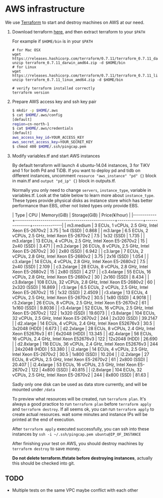 # AWS infrastructure

We use [Terraform](https://www.terraform.io) to start and destroy machines on AWS at our need.

1. Download terraform [here](https://www.terraform.io/downloads.html), and then extract terraform to your `$PATH`

    For example if `$HOME/bin` is in your `$PATH`
	```
    # for Mac OSX
    wget https://releases.hashicorp.com/terraform/0.7.11/terraform_0.7.11_darwin_amd64.zip
    unzip terraform_0.7.11_darwin_amd64.zip -d $HOME/bin
    # for Linux
    wget https://releases.hashicorp.com/terraform/0.7.11/terraform_0.7.11_linux_amd64.zip
    unzip terraform_0.7.11_linux_amd64.zip -d $HOME/bin

    # verify terraform installed correctly
    terraform version
    ```

2. Prepare AWS access key and ssh key pair

   ```sh
   $ mkdir -p $HOME/.aws
   $ cat $HOME/.aws/config
   [default]
   region=cn-north-1
   $ cat $HOME/.aws/credentials
   [default]
   aws_access_key_id=YOUR_ACCESS_KEY
   aws_secret_access_key=YOUR_SECRET_KEY
   $ chmod 400 $HOME/.ssh/pingcap.pem
   ```

3. Modify variables.tf and start AWS instances

   By default terraform will launch 4 ubuntu-14.04 instances, 3 for
   TiKV and 1 for both Pd and TiDB. If you want to deploy pd and tidb
   on different instances, uncomment `resource "aws_instance" "pd" {}`
   block in main.tf and `output "pd_ip" {}` block in outputs.tf.

   Normally you only need to change `servers`, `instance_type`,
   variable in variables.tf. Look at the table below to learn more
   about `instance_type`. These types provide physical disks as
   instance store which has better performance than EBS, other not
   listed types only provide EBS.

   | Type       | CPU                                               | Memory(GiB) | Storage(GiB)  | Price(¥/hour) |
   |------------+---------------------------------------------------+-------------+---------------+---------------|
   | m3.medium  | 3 ECUs, 1 vCPUs, 2.5 GHz, Intel Xeon E5-2670v2    |        3.75 | 1x4 (SSD)     |         0.868 |
   | m3.large   | 6.5 ECUs, 2 vCPUs, 2.5 GHz, Intel Xeon E5-2670v2  |         7.5 | 1x32 (SSD)    |         1.735 |
   | m3.xlarge  | 13 ECUs, 4 vCPUs, 2.5 GHz, Intel Xeon E5-2670v2   |          15 | 2x40 (SSD)    |         3.471 |
   | m3.2xlarge | 26 ECUs, 8 vCPUs, 2.5 GHz, Intel Xeon E5-2670v2   |          30 | 2x80 (SSD)    |         6.942 |
   | c3.large   | 7 ECUs, 2 vCPUs, 2.8 GHz, Intel Xeon E5-2680v2    |        3.75 | 2x16 (SSD)    |         1.054 |
   | c3.xlarge  | 14 ECUs, 4 vCPUs, 2.8 GHz, Intel Xeon E5-2680v2   |         7.5 | 2x40 (SSD)    |         2.109 |
   | c3.2xlarge | 28 ECUs, 8 vCPUs, 2.8 GHz, Intel Xeon E5-2680v2   |          15 | 2x80 (SSD)    |         4.217 |
   | c3.4xlarge | 55 ECUs, 16 vCPUs, 2.8 GHz, Intel Xeon E5-2680v2  |          30 | 2x160 (SSD)   |         8.434 |
   | c3.8xlarge | 108 ECUs, 32 vCPUs, 2.8 GHz, Intel Xeon E5-2680v2 |          60 | 2x320 (SSD)   |        16.869 |
   | r3.large   | 6.5 ECUs, 2 vCPUs, 2.5 GHz, Intel Xeon E5-2670v2  |          15 | 1x32 (SSD)    |        2.4509 |
   | r3.xlarge  | 13 ECUs, 4 vCPUs, 2.5 GHz, Intel Xeon E5-2670v2   |        30.5 | 1x80 (SSD)    |        4.9018 |
   | r3.2xlarge | 26 ECUs, 8 vCPUs, 2.5 GHz, Intel Xeon E5-2670v2   |          61 | 1x160 (SSD)   |        9.8036 |
   | r3.4xlarge | 52 ECUs, 16 vCPUs, 2.5 GHz, Intel Xeon E5-2670v2  |         122 | 1x320 (SSD)   |       19.6073 |
   | r3.8xlarge | 104 ECUs, 32 vCPUs, 2.5 GHz, Intel Xeon E5-2670v2 |         244 | 2x320 (SSD)   |       39.2147 |
   | d2.xlarge  | 14 ECUs, 4 vCPUs, 2.4 GHz, Intel Xeon E52676v3    |        30.5 | 3x2048 (HDD)  |         6.673 |
   | d2.2xlarge | 28 ECUs, 8 vCPUs, 2.4 GHz, Intel Xeon E52676v3    |          61 | 6x2048 (HDD)  |        13.345 |
   | d2.4xlarge | 56 ECUs, 16 vCPUs, 2.4 GHz, Intel Xeon E52676v3   |         122 | 12x2048 (HDD) |        26.690 |
   | d2.8xlarge | 116 ECUs, 36 vCPUs, 2.4 GHz, Intel Xeon E52676v3  |         244 | 24x2048 (HDD) |        53.380 |
   | i2.xlarge  | 14 ECUs, 4 vCPUs, 2.5 GHz, Intel Xeon E5-2670v2   |        30.5 | 1x800 (SSD)   |        10.204 |
   | i2.2xlarge | 27 ECUs, 8 vCPUs, 2.5 GHz, Intel Xeon E5-2670v2   |          61 | 2x800 (SSD)   |        20.407 |
   | i2.4xlarge | 53 ECUs, 16 vCPUs, 2.5 GHz, Intel Xeon E5-2670v2  |         122 | 4x800 (SSD)   |        40.815 |
   | i2.8xlarge | 104 ECUs, 32 vCPUs, 2.5 GHz, Intel Xeon E5-2670v2 |         244 | 8x800 (SSD)   |         81.63 |


   Sadly only one disk can be used as data store currently, and will
   be mounted under `/data`

   To preview what resources will be created, run `terraform
   plan`. It's always a good practice to run `terraform plan` before
   `terraform apply` and `terraform destroy`. If all seems ok, you can
   run `terraform apply` to create actual resources. wait some minutes
   and instance IPs will be printed at the end of execution.

   After `terraform apply` executed successfully, you can ssh into
   these instances by `ssh -i ~/.ssh/pingcap.pem ubuntu@IP_OF_INSTANCE`

   After finishing your test on AWS, you should destroy machines by
   `terraform destroy` to save money.

   **Do not delete terraform.tfstate before destroying instances**,
   actually this should be checked into git.

## TODO

* Multiple tests on the same VPC maybe conflict with each other
